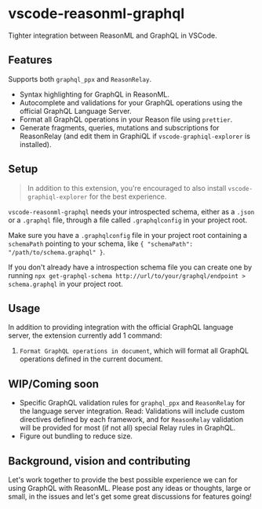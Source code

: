 # vscode-reasonml-graphql

Tighter integration between ReasonML and GraphQL in VSCode.

## Features

Supports both `graphql_ppx` and `ReasonRelay`.

- Syntax highlighting for GraphQL in ReasonML.
- Autocomplete and validations for your GraphQL operations using the official GraphQL Language Server.
- Format all GraphQL operations in your Reason file using `prettier`.
- Generate fragments, queries, mutations and subscriptions for ReasonRelay (and edit them in GraphiQL if `vscode-graphiql-explorer` is installed).

## Setup

> In addition to this extension, you're encouraged to also install `vscode-graphiql-explorer` for the best experience.

`vscode-reasonml-graphql` needs your introspected schema, either as a `.json` or a `.graphql` file, through a file called `.graphqlconfig` in your project root.

Make sure you have a `.graphqlconfig` file in your project root containing a `schemaPath` pointing to your schema, like `{ "schemaPath": "/path/to/schema.graphql" }`.

If you don't already have a introspection schema file you can create one by running `npx get-graphql-schema http://url/to/your/graphql/endpoint > schema.graphql` in your project root.

## Usage

In addition to providing integration with the official GraphQL language server, the extension currently add 1 command:

1. `Format GraphQL operations in document`, which will format all GraphQL operations defined in the current document.

## WIP/Coming soon

- Specific GraphQL validation rules for `graphql_ppx` and `ReasonRelay` for the language server integration. Read: Validations will include custom directives defined by each framework, and for `ReasonRelay` validation will be provided for most (if not all) special Relay rules in GraphQL.
- Figure out bundling to reduce size.

## Background, vision and contributing

Let's work together to provide the best possible experience we can for using GraphQL with ReasonML. Please post any ideas or thoughts, large or small, in the issues and let's get some great discussions for features going!
